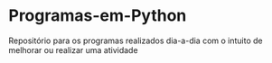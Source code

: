 # Programas-em-Python
Repositório para os programas realizados dia-a-dia com o intuito de melhorar ou realizar uma atividade
